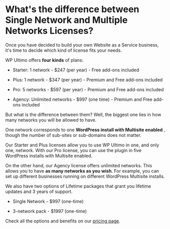 # What's the difference between Single Network and Multiple Networks Licenses?

Once you have decided to build your own Website as a Service business, it's time to decide which kind of license fits your needs.

WP Ultimo offers **four kinds** of plans:

  * Starter: 1 network - $247 (per year) - Free add-ons included

  * Plus: 1 network - $347 (per year) - Premium and Free add-ons included

  * Pro: 5 networks - $597 (per year) - Premium and Free add-ons included

  * Agency: Unlimited networks - $997 (one time) - Premium and Free add-ons included

But what is the difference between them? Well, the biggest one lies in how many networks you will be allowed to have.

One network corresponds to one **WordPress install with Multisite enabled** , though the number of sub-sites or sub-domains does not matter.

Our Starter and Plus licenses allow you to use WP Ultimo in one, and only one, network. With our Pro license, you can use the plugin in five WordPress installs with Multisite enabled.

On the other hand, our Agency license offers unlimited networks. This allows you to have **as many networks as you wish**. For example, you can set up different businesses running on different WordPress Multisite installs.

We also have two options of Lifetime packages that grant you lifetime updates and 3 years of support.

  * Single Network - $997 (one-time)

  * 3-network pack - $1997 (one-time)

Check all the options and benefits on our [pricing page](https://wpultimo.com/pricing/).
